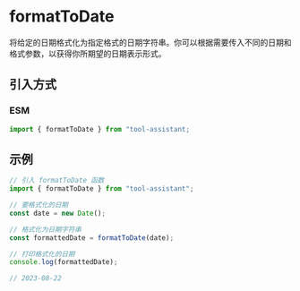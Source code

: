 # formatToDate

将给定的日期格式化为指定格式的日期字符串。你可以根据需要传入不同的日期和格式参数，以获得你所期望的日期表示形式。

## 引入方式

<!-- ### CJS

```javascript
const { formatToDate } = require("tool-assistant");
``` -->

### ESM

```javascript
import { formatToDate } from "tool-assistant;
```

## 示例

```javascript
// 引入 formatToDate 函数
import { formatToDate } from "tool-assistant";

// 要格式化的日期
const date = new Date();

// 格式化为日期字符串
const formattedDate = formatToDate(date);

// 打印格式化的日期
console.log(formattedDate);

// 2023-08-22
```
